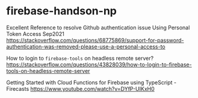 # firebase-handson-np

Excellent Reference to resolve Github authentication issue
Using Personal Token Access Sep2021
https://stackoverflow.com/questions/68775869/support-for-password-authentication-was-removed-please-use-a-personal-access-to

How to login to `firebase-tools` on headless remote server?
https://stackoverflow.com/questions/43828039/how-to-login-to-firebase-tools-on-headless-remote-server

Getting Started with Cloud Functions for Firebase using TypeScript - Firecasts
https://www.youtube.com/watch?v=DYfP-UIKxH0

